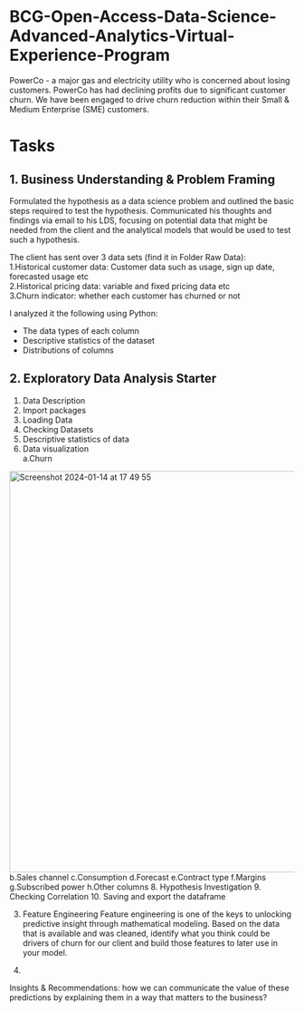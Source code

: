 # BCG-Open-Access-Data-Science-Advanced-Analytics-Virtual-Experience-Program  

PowerCo - a major gas and electricity utility who is concerned about losing customers. PowerCo has had declining profits due to significant customer churn. We have been engaged to drive churn reduction within their Small & Medium Enterprise (SME) customers.  

# Tasks  

## 1. Business Understanding & Problem Framing
Formulated the hypothesis as a data science problem and outlined the basic steps required to test the hypothesis. Communicated his thoughts and findings via email to his LDS, focusing on potential data that might be needed from the client and the analytical models that would be used to test such a hypothesis.

The client has sent over 3 data sets (find it in Folder Raw Data):  
1.Historical customer data: Customer data such as usage, sign up date, forecasted usage etc  
2.Historical pricing data: variable and fixed pricing data etc  
3.Churn indicator: whether each customer has churned or not  

I analyzed it the following using Python:  
- The data types of each column  
- Descriptive statistics of the dataset  
- Distributions of columns  

## 2. Exploratory Data Analysis Starter  
1. Data Description
2. Import packages  
3. Loading Data  
4. Checking Datasets  
5. Descriptive statistics of data   
6. Data visualization  
  a.Churn
<img width="708" alt="Screenshot 2024-01-14 at 17 49 55" src="https://github.com/halinakryvanos/BCG-Open-Access-Data-Science-Advanced-Analytics-Virtual-Experience-Program/assets/115924234/d42f6052-eddf-4920-8072-528df8e381de">    
  b.Sales channel  
  c.Consumption     
  d.Forecast  
  e.Contract type  
  f.Margins  
  g.Subscribed power  
  h.Other columns  
8. Hypothesis Investigation  
9. Checking Correlation  
10. Saving and export the dataframe  

3. Feature Engineering
Feature engineering is one of the keys to unlocking predictive insight through mathematical modeling. Based on the data that is available and was cleaned, identify what you think could be drivers of churn for our client and build those features to later use in your model.

5. 




Insights & Recommendations: how we can communicate the value of these predictions by explaining them in a way that matters to the business?

